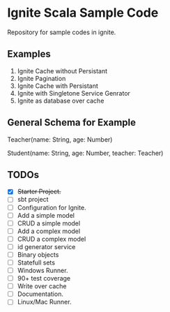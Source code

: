 # Ignite Scala Sample Code

Repository for sample codes in ignite.


## Examples

1. Ignite Cache without Persistant
1. Ignite Pagination
1. Ignite Cache with Persistant
1. Ignite with Singletone Service Genrator
1. Ignite as database over cache


## General Schema for Example

Teacher(name: String, age: Number)

Student(name: String, age: Number, teacher: Teacher)


## TODOs

- [x] ~~Starter Project.~~
- [ ] sbt project
- [ ] Configuration for Ignite.
- [ ] Add a simple model
- [ ] CRUD a simple model
- [ ] Add a complex model
- [ ] CRUD a complex model
- [ ] id generator service
- [ ] Binary objects
- [ ] Statefull sets
- [ ] Windows Runner.
- [ ] 90+ test coverage
- [ ] Write over cache
- [ ] Documentation.
- [ ] Linux/Mac Runner.
